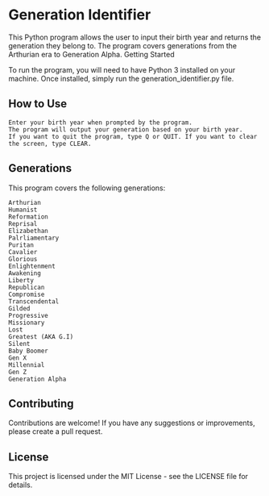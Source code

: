 # Generation Identifier

This Python program allows the user to input their birth year and returns the generation they belong to. The program covers generations from the Arthurian era to Generation Alpha.
Getting Started

To run the program, you will need to have Python 3 installed on your machine. Once installed, simply run the generation_identifier.py file.

## How to Use

    Enter your birth year when prompted by the program.
    The program will output your generation based on your birth year.
    If you want to quit the program, type Q or QUIT. If you want to clear the screen, type CLEAR.

## Generations

This program covers the following generations:

    Arthurian
    Humanist
    Reformation
    Reprisal
    Elizabethan
    Palrliamentary
    Puritan
    Cavalier
    Glorious
    Enlightenment
    Awakening
    Liberty
    Republican
    Compromise
    Transcendental
    Gilded
    Progressive
    Missionary
    Lost
    Greatest (AKA G.I)
    Silent
    Baby Boomer
    Gen X
    Millennial
    Gen Z
    Generation Alpha

## Contributing

Contributions are welcome! If you have any suggestions or improvements, please create a pull request.

## License

This project is licensed under the MIT License - see the LICENSE file for details.
